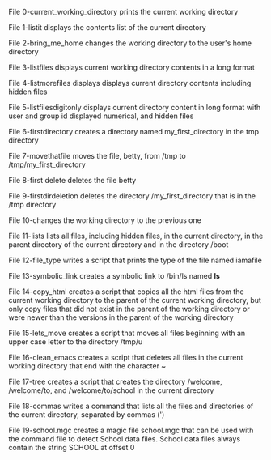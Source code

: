 File 0-current_working_directory prints the current working directory

File 1-listit displays the contents list of the current directory

File 2-bring_me_home changes the working directory to the user's home directory

File 3-listfiles displays current working directory contents in a long format

File 4-listmorefiles displays displays current directory contents including hidden files

File 5-listfilesdigitonly displays current directory content in long format with user and group id displayed numerical, and hidden files

File 6-firstdirectory creates a directory named my_first_directory in the tmp directory

File 7-movethatfile moves the file, betty, from /tmp to /tmp/my_first_directory

File 8-first delete deletes the file betty

File 9-firstdirdeletion deletes the directory /my_first_directory that is in the /tmp directory

File 10-changes the working directory to the previous one

File 11-lists lists all files, including hidden files, in the current directory, in the parent directory of the current directory and in the directory /boot

File 12-file_type writes a script that prints the type of the file named iamafile

File 13-symbolic_link creates a symbolic link to /bin/ls named __ls__

File 14-copy_html creates a script that copies all the html files from the current working directory to the parent of the current working directory, but only copy files that did not exist in the parent of the working directory or were newer than the versions in the parent of the working directory

File 15-lets_move creates a script that moves all files beginning with an upper case letter to the directory /tmp/u

File 16-clean_emacs creates a script that deletes all files in the current working directory that end with the character ~

File 17-tree creates a script that creates the directory /welcome, /welcome/to, and /welcome/to/school in the current directory

File 18-commas writes a command that lists all the files and directories of the current directory, separated by commas (')

File 19-school.mgc creates a magic file school.mgc that can be used with the command file to detect School data files. School data files always contain the string SCHOOL at offset 0

